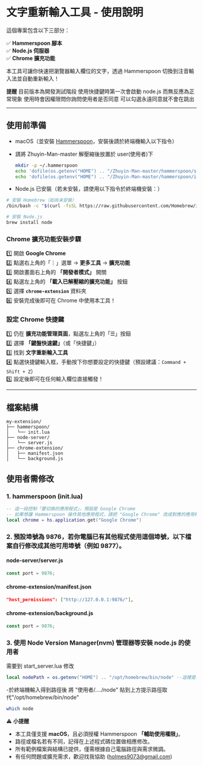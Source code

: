 # 文字重新輸入工具 - 使用說明

這個專案包含以下三部分：

✅ **Hammerspoon 腳本**  
✅ **Node.js 伺服器**  
✅ **Chrome 擴充功能**

本工具可讓你快速把瀏覽器輸入欄位的文字，透過 Hammerspoon 切換到注音輸入法並自動重新輸入！

**提醒**
目前版本為開發測試階段
使用快捷鍵時第一次會啟動 node.js 而無反應為正常現象
使用時會因權限問你詢問使用者是否同意
可以勾選永遠同意就不會在跳出

---

## 使用前準備

- macOS（並安裝 [Hammerspoon](https://www.hammerspoon.org/)，安裝後請於終端機輸入以下指令）
- 請將 Zhuyin-Man-master 解壓縮後放置於 user(使用者)下

  ```bash
  mkdir -p ~/.hammerspoon
  echo 'dofile(os.getenv("HOME") .. "/Zhuyin-Man-master/hammerspoon/start_server.lua")' >> ~/.hammerspoon/init.lua
  echo 'dofile(os.getenv("HOME") .. "/Zhuyin-Man-master/hammerspoon/input_zhuyin.lua")' >> ~/.hammerspoon/init.lua

  ```

- Node.js 已安裝（若未安裝，請使用以下指令於終端機安裝：）

```bash
# 安裝 Homebrew（如尚未安裝）
/bin/bash -c "$(curl -fsSL https://raw.githubusercontent.com/Homebrew/install/HEAD/install.sh)"

# 安裝 Node.js
brew install node
```

### Chrome 擴充功能安裝步驟

1️⃣ 開啟 **Google Chrome**  
2️⃣ 點選右上角的「⋮」選單 → **更多工具** → **擴充功能**  
3️⃣ 開啟畫面右上角的 **「開發者模式」** 開關  
4️⃣ 點選左上角的 **「載入已解壓縮的擴充功能」** 按鈕  
5️⃣ 選擇 **`chrome-extension`** 資料夾  
6️⃣ 安裝完成後即可在 Chrome 中使用本工具！

### 設定 Chrome 快捷鍵

1️⃣ 仍在 **擴充功能管理頁面**，點選左上角的「☰」按鈕  
2️⃣ 選擇 **「鍵盤快速鍵」**（或「快捷鍵」）  
3️⃣ 找到 **文字重新輸入工具**  
4️⃣ 點選快捷鍵輸入框，手動按下你想要設定的快捷鍵（預設建議：`Command + Shift + Z`）  
5️⃣ 設定後即可在任何輸入欄位直接觸發！

---

## 檔案結構

```plaintext
my-extension/
├── hammerspoon/
│   └── init.lua
├── node-server/
│   └── server.js
├── chrome-extension/
│   ├── manifest.json
│   └── background.js
```

## 使用者需修改

### 1. hammerspoon (init.lua)

```lua
-- 這一段控制「要切換的應用程式」，預設是 Google Chrome
-- 如果想讓 Hammerspoon 操作其他應用程式，請把 "Google Chrome" 改成對應的應用程式名稱，例如 "Safari"。
local chrome = hs.application.get("Google Chrome")
```

### 2. 預設埠號為 9876，若你電腦已有其他程式使用這個埠號，以下檔案自行修改成其他可用埠號（例如 9877）。

#### node-server/server.js

```javascript
const port = 9876;
```

#### chrome-extension/manifest.json

```json
"host_permissions": ["http://127.0.0.1:9876/"],
```

#### chrome-extension/background.js

```javascript
const port = 9876;
```

### 3. 使用 Node Version Manager(nvm) 管理器等安裝 node.js 的使用者

需要到 start_server.lua 修改

```lua
local nodePath = os.getenv("HOME") .. "/opt/homebrew/bin/node" --這裡是本機node的路徑
```

-於終端機輸入得到路徑後 將 "使用者/..../node" 貼到上方提示路徑取代"/opt/homebrew/bin/node"

```bash
which node
```

⚠️ **小提醒**

- 本工具僅支援 **macOS**，且必須授權 Hammerspoon **「輔助使用權限」**。
- 路徑或檔名若有不同，記得在上述程式碼位置做相應修改。
- 所有範例檔案與結構已提供，僅需根據自己電腦路徑與需求微調。
- 有任何問題或擴充需求，歡迎找我協助 (holmes9073@gmail.com)
